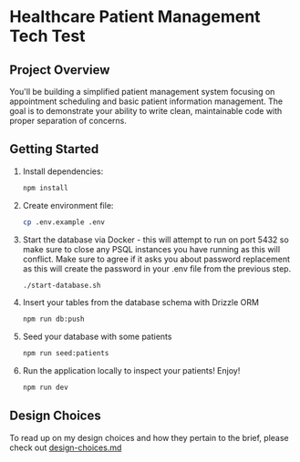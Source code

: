 # Healthcare Patient Management Tech Test

## Project Overview

You'll be building a simplified patient management system focusing on appointment scheduling and basic patient information management. The goal is to demonstrate your ability to write clean, maintainable code with proper separation of concerns.

## Getting Started

1. Install dependencies:
   ```bash
   npm install
   ```
2. Create environment file:
   ```bash
   cp .env.example .env
   ```
3. Start the database via Docker - this will attempt to run on port 5432 so make sure to close any PSQL instances you have running as this will conflict. Make sure to agree if it asks you about password replacement as this will create the password in your .env file from the previous step.
   ```bash
   ./start-database.sh
   ```
4. Insert your tables from the database schema with Drizzle ORM
   ```bash
   npm run db:push
   ```
5. Seed your database with some patients

   ```bash
   npm run seed:patients
   ```

6. Run the application locally to inspect your patients! Enjoy!
   ```bash
   npm run dev
   ```

## Design Choices

To read up on my design choices and how they pertain to the brief, please check out [design-choices.md](./design-choices.md)
